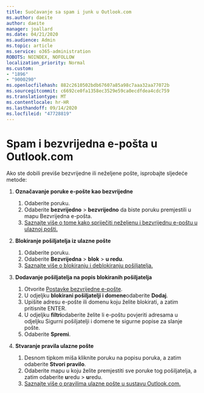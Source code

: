 ```yaml
---
title: Suočavanje sa spam i junk u Outlook.com
ms.author: daeite
author: daeite
manager: joallard
ms.date: 04/21/2020
ms.audience: Admin
ms.topic: article
ms.service: o365-administration
ROBOTS: NOINDEX, NOFOLLOW
localization_priority: Normal
ms.custom:
- "1896"
- "9000290"
ms.openlocfilehash: 882c2610502bdb67607a85a98c7aaa32aa77072b
ms.sourcegitcommit: c6692ce0fa1358ec3529e59ca0ecdfdea4cdc759
ms.translationtype: MT
ms.contentlocale: hr-HR
ms.lasthandoff: 09/14/2020
ms.locfileid: "47728819"
---
```

# <a name="spam-and-junk-email-in-outlookcom"></a>Spam i bezvrijedna e-pošta u Outlook.com

Ako ste dobili previše bezvrijedne ili neželjene pošte, isprobajte sljedeće metode:

1. **Označavanje poruke e-pošte kao bezvrijedne**
    1. Odaberite poruku.
    1. Odaberite **bezvrijedno**  >  **bezvrijedno** da biste poruku premjestili u mapu Bezvrijedna e-pošta.
    1. [Saznajte više o tome kako spriječiti neželjenu i bezvrijednu e-poštu u ulaznoj pošti.](https://support.office.com/article/a3ece97b-82f8-4a5e-9ac3-e92fa6427ae4?wt.mc_id=Office_Outlook_com_Alchemy)

1. **Blokiranje pošiljatelja iz ulazne pošte**
    1. Odaberite poruku.
    1. Odaberite **Bezvrijedna**  >  **blok**  >  **u redu**.
    1. [Saznajte više o blokiranju i deblokiranju pošiljatelja.](https://support.office.com/article/afba1c94-77bb-4f50-8b85-057cf52f4d5e?wt.mc_id=Office_Outlook_com_Alchemy)

1. **Dodavanje pošiljatelja na popis blokiranih pošiljatelja**
    1. Otvorite [Postavke bezvrijedne e-pošte](https://outlook.live.com/mail/options/mail/junkEmail/blockedSendersAndDomainsV2).
    1. U odjeljku **blokirani pošiljatelji i domene**odaberite **Dodaj**.
    1. Upišite adresu e-pošte ili domenu koju želite blokirati, a zatim pritisnite ENTER.
    1. U odjeljku **filtri**odaberite želite li e-poštu povjeriti adresama u odjeljku Sigurni pošiljatelji i domene te sigurne popise za slanje pošte.
    1. Odaberite **Spremi**.

1. **Stvaranje pravila ulazne pošte**
    1. Desnom tipkom miša kliknite poruku na popisu poruka, a zatim odaberite **Stvori pravilo**.
    1. Odaberite mapu u koju želite premjestiti sve poruke tog pošiljatelja, a zatim odaberite **u**redu  >  **u**redu.
    1. [Saznajte više o pravilima ulazne pošte u sustavu Outlook.com.](https://support.office.com/article/4b094371-a5d7-49bd-8b1b-4e4896a7cc5d?wt.mc_id=Office_Outlook_com_Alchemy)